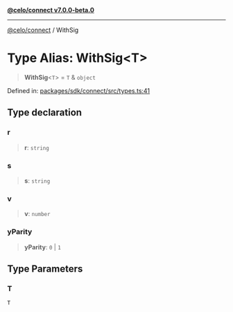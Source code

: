 [**@celo/connect v7.0.0-beta.0**](../README.md)

***

[@celo/connect](../globals.md) / WithSig

# Type Alias: WithSig\<T\>

> **WithSig**\<`T`\> = `T` & `object`

Defined in: [packages/sdk/connect/src/types.ts:41](https://github.com/celo-org/developer-tooling/blob/master/packages/sdk/connect/src/types.ts#L41)

## Type declaration

### r

> **r**: `string`

### s

> **s**: `string`

### v

> **v**: `number`

### yParity

> **yParity**: `0` \| `1`

## Type Parameters

### T

`T`
